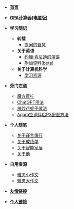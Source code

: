 <!-- docs/_sidebar.md -->
* [**首页**](/)
    <!-- * [慢慢爬](climb/)
    * [飞快地爬](climb/climbing)
    * [我不想爬](climb/IWantClimbing) -->
* [**GPA计算器(电脑版)**](GPA_calculator2/)

* **学习随记**
    * **转载**
        * [提问的智慧](study_Notes/forwards/ask/)
    * **关于英语**
        * [约翰·肯尼迪的演讲](study_Notes/about_English/JFK_speech/)
        * [附加资料(beta)](study_Notes/about_English/three_branches_of_governments/)
    * **关于计算机科学**
        * [学习资源](study_Notes/about_computer_science/)
        <!-- * [CS考研资料](study_Notes/about_computer_science/master_resources/) -->

* **旁门左道**
    * [魔方盲拧](eat_drink_play_laugh/magic_Cube_Blindfolded/)
    * [ChatGPT用法](eat_drink_play_laugh/chatGPT_usage/)
    * [辣炒花蚬子做法](eat_drink_play_laugh/spicy_clam/)
    * [Aqara空调伴侣P3配置方法](eat_drink_play_laugh/aqara_P3/)

* **个人随笔**
    * [关于谨言慎行](personal_Notes/close_zyys_mouth/)
    * [关于成绩单](personal_Notes/grade_report/)
    * [关于智能家居](personal_Notes/smart_home/)
    * [关于他](personal_Notes/about_him/)

* **自用资源**
    * [雅思小作文](personal_resources/IELTS_writing1/)
    * [雅思大作文](personal_resources/IELTS_writing2/)
<!-- * [GPA计算器](GPA_calculator/) -->

* [**友情链接**](websites_Of_Friends/)

* [**个人链接**](websites_Of_Me/)
